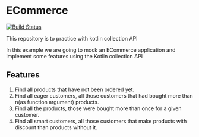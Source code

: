 # ECommerce

[![Build Status](https://app.travis-ci.com/ArnauG/ECommerce.svg?branch=main)](https://app.travis-ci.com/ArnauG/ECommerce)

This repository is to practice with kotlin collection API

In this example we are going to mock an ECommerce application and implement some
features using the Kotlin collection API

## Features

1. Find all products that have not been ordered yet.
2. Find all eager customers, all those customers that had bought more than n(as function argument) products.
3. Find all the products, those were bought more than once for a given customer.
4. Find all smart customers, all those customers that make products with discount than products without it.
